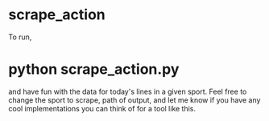 
# scrape_action


To run, 

# python scrape_action.py 


and have fun with the data for today's lines in a given sport. Feel free to change the sport to scrape, path of output, and let me know if you have any cool implementations you can think of for a tool like this. 

